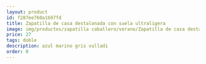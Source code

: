 ```yaml
---
layout: product
id: f287ee760a1b97fd
title: Zapatilla de casa destalonada con suela ultraligera
image: img/productos/zapatilla caballero/verano/Zapatilla de casa destalonada con suela ultraligera=27=doble =azul marino gris vulladi.webp
price: 27
tags: doble 
description: azul marino gris vulladi
order: 0
---
```

